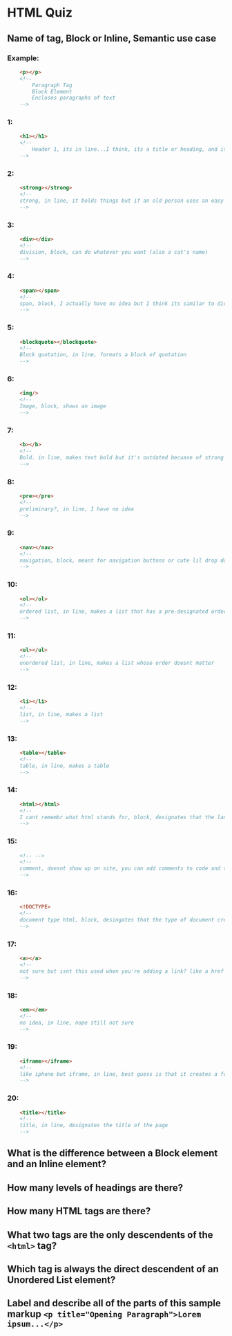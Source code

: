 # HTML Quiz

## Name of tag, Block or Inline, Semantic use case

### Example: 
```HTML
    <p></p> 
    <!-- 
        Paragraph Tag
        Block Element 
        Encloses paragraphs of text
    -->
```

### 1: 
```HTML
    <h1></h1>
    <!--   
        Header 1, its in line...I think, its a title or heading, and its the primary one 
    -->
```

### 2: 
```HTML
    <strong></strong>
    <!--
    strong, in line, it bolds things but if an old person uses an easy reader it stays bold as opposed to the bold tag
    -->
```

### 3: 
```HTML
    <div></div>
    <!--
    division, block, can do whatever you want (also a cat's name) 
    -->
```

### 4: 
```HTML
    <span></span>
    <!--
    span, block, I actually have no idea but I think its similar to div 
    -->
```

### 5: 
```HTML
    <blockquote></blockquote>
    <!--
    Block quotation, in line, formats a block of quotation
    -->
```

### 6: 
```HTML
    <img/>
    <!--
    Image, block, shows an image
    -->
```

### 7: 
```HTML
    <b></b>
    <!--
    Bold. in line, makes text bold but it's outdated becuase of strong tag
    -->
```

### 8: 
```HTML
    <pre></pre>
    <!--
    preliminary?, in line, I have no idea
    -->
```

### 9: 
```HTML
    <nav></nav>
    <!--
    navigation, block, meant for navigation buttons or cute lil drop down menus 
    -->
```

### 10: 
```HTML
    <ol></ol>
    <!-- 
    ordered list, in line, makes a list that has a pre-designated order
    -->
```

### 11: 
```HTML
    <ul></ul>
    <!-- 
    unordered list, in line, makes a list whose order doesnt matter
    -->
```

### 12: 
```HTML
    <li></li>
    <!--
    list, in line, makes a list
    -->
```

### 13: 
```HTML
    <table></table>
    <!--
    table, in line, makes a table
    -->
```

### 14: 
```HTML
    <html></html>
    <!--
    I cant remembr what html stands for, block, designates that the language being used is html
    -->
```

### 15: 
```HTML
    <!-- -->
    <!--
    comment, doesnt show up on site, you can add comments to code and the wont show up in the browser
    -->
```

### 16: 
```HTML
    <!DOCTYPE> 
    <!--
    document type html, block, desingates that the type of document created is an html document
    -->
```

### 17: 
```HTML
    <a></a>
    <!--
    not sure but isnt this used when you're adding a link? like a href or something? in line 
    -->
```

### 18: 
```HTML
    <em></em>
    <!--
    no idea, in line, nope still not sure
    -->
```

### 19: 
```HTML
    <iframe></iframe>
    <!--
    like iphone but iframe, in line, best guess is that it creates a frame or some sort or margin 
    -->
```

### 20: 
```HTML
    <title></title>
    <!--
    title, in line, designates the title of the page
    -->
```

## What is the difference between a Block element and an Inline element?
<!-- block elements span the entirety of the page while Inline elements stay on one line -->
## How many levels of headings are there?
<!-- 6!! -->
## How many HTML tags are there?
<!-- 25, I have no idea -->
## What two tags are the only descendents of the `<html>` tag?
<!-- DOCTYPE I actually dont know -->
## Which tag is always the direct descendent of an Unordered List element?
<!-- list or ordered list idk -->
## Label and describe all of the parts of this sample markup `<p title="Opening Paragraph">Lorem ipsum...</p>`
<!-- P is paragraph, title designates that opening paragraph is the title, the lorem thing is just text and the closing p ends the paragraph -->
